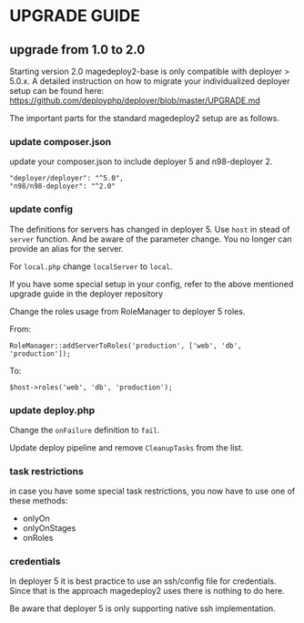 # UPGRADE GUIDE

## upgrade from 1.0 to 2.0

Starting version 2.0 magedeploy2-base is only compatible with deployer > 5.0.x.
A detailed instruction on how to migrate your individualized deployer setup 
can be found here: https://github.com/deployphp/deployer/blob/master/UPGRADE.md

The important parts for the standard magedeploy2 setup are as follows.

### update composer.json

update your composer.json to include deployer 5 and n98-deployer 2.

    "deployer/deployer": "^5.0",
    "n98/n98-deployer": "^2.0"

### update config

The definitions for servers has changed in deployer 5.
Use ``host`` in stead of ``server`` function. And be aware of the parameter change.
You no longer can provide an alias for the server.

For ``local.php`` change ``localServer`` to ``local``.

If you have some special setup in your config, refer to the above mentioned upgrade guide in the deployer repository

Change the roles usage from RoleManager to deployer 5 roles.

From: 

`RoleManager::addServerToRoles('production', ['web', 'db', 'production']);`

To: 

`$host->roles('web', 'db', 'production');`

### update deploy.php

Change the ``onFailure`` definition to ``fail``.

Update deploy pipeline and remove ``CleanupTasks`` from the list.

### task restrictions

in case you have some special task restrictions, you now have to use one of these methods:
- onlyOn
- onlyOnStages
- onRoles

### credentials

In deployer 5 it is best practice to use an ssh/config file for credentials.
Since that is the approach magedeploy2 uses there is nothing to do here.

Be aware that deployer 5 is only supporting native ssh implementation.
